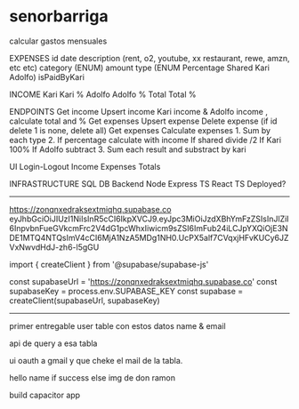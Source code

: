 # senorbarriga
calcular gastos mensuales


EXPENSES
id
date
description (rent, o2, youtube, xx restaurant, rewe, amzn, etc etc)
category (ENUM)
amount
type (ENUM Percentage Shared Kari Adolfo)
isPaidByKari

INCOME
Kari 
Kari %
Adolfo
Adolfo %
Total
Total %

ENDPOINTS
Get income
Upsert income
  Kari income & Adolfo income , calculate total and %
Get expenses
Upsert expense
Delete expense (if id delete 1 is none, delete all)
Get expenses
Calculate expenses
	1. Sum by each type
        2. If percentage calculate with income
           If shared divide /2
	   If Kari 100%
	   If Adolfo subtract
	3. Sum each result and substract by kari

UI
Login-Logout
Income
Expenses
Totals

INFRASTRUCTURE
SQL DB
Backend Node Express TS
React TS
Deployed?


--------------------------------------------------------------------------------

https://zonqnxedraksextmiqhq.supabase.co
eyJhbGciOiJIUzI1NiIsInR5cCI6IkpXVCJ9.eyJpc3MiOiJzdXBhYmFzZSIsInJlZiI6InpvbnFueGVkcmFrc2V4dG1pcWhxIiwicm9sZSI6ImFub24iLCJpYXQiOjE3NDE1MTQ4NTQsImV4cCI6MjA1NzA5MDg1NH0.UcPX5alf7CVqxjHFvKUCy6JZVxNwvdHdJ-zh6-l5gGU


import { createClient } from '@supabase/supabase-js'

const supabaseUrl = 'https://zonqnxedraksextmiqhq.supabase.co'
const supabaseKey = process.env.SUPABASE_KEY
const supabase = createClient(supabaseUrl, supabaseKey)



------------------------------------------------------------------------------

primer entregable
user table con estos datos
name & email

api de query a esa tabla

ui oauth a gmail y que cheke el mail de la tabla.

hello name if success
else img de don ramon

build capacitor app



